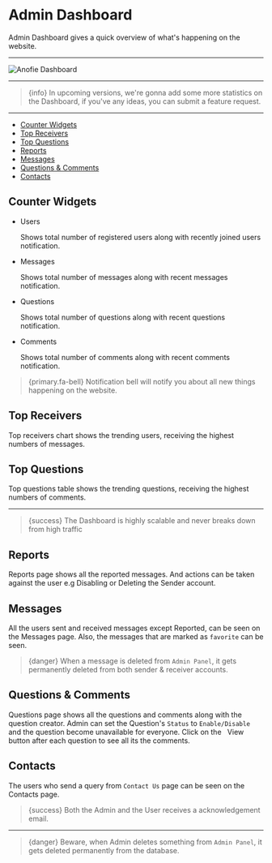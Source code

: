 # Admin Dashboard

Admin Dashboard gives a quick overview of what's happening on the website.

---

![Anofie Dashboard](https://anofie-docs.classiebit.com/images/dashboard.jpg "Anofie Dashboard")

---

> {info} In upcoming versions, we're gonna add some more statistics on the Dashboard, if you've any ideas, you can submit a feature request.

---

- [Counter Widgets](#Counter-Widgets)
- [Top Receivers](#Top-Receivers)
- [Top Questions](#Top-Questions)
- [Reports](#Reports)
- [Messages](#messages)
- [Questions & Comments](#Questions-Comments)
- [Contacts](#Contacts)


<a name="Counter-Widgets"></a>
## Counter Widgets

- Users

    Shows total number of registered users along with recently joined users notification.


- Messages

    Shows total number of messages along with recent messages notification.
    

- Questions

    Shows total number of questions along with recent questions notification.

- Comments

    Shows total number of comments along with recent comments notification.


> {primary.fa-bell} Notification bell will notify you about all new things happening on the website.


<a name="Top-Receivers"></a>
## Top Receivers

Top receivers chart shows the trending users, receiving the highest numbers of messages.


<a name="Top-Questions"></a>
## Top Questions

Top questions table shows the trending questions, receiving the highest numbers of comments.

---

>{success} The Dashboard is highly scalable and never breaks down from high traffic


<a name="Reports"></a>
## Reports

Reports page shows all the reported messages. And actions can be taken against the user e.g Disabling or Deleting the Sender account.


<a name="messages"></a>
## Messages

All the users sent and received messages except Reported, can be seen on the Messages page. Also, the messages that are marked as `favorite` <larecipe-badge type="danger" circle icon="fa fa-heart"></larecipe-badge> can be seen. 

>{danger} When a message is deleted from `Admin Panel`, it gets permanently deleted from both sender & receiver accounts.


<a name="Questions-Comments"></a>
## Questions & Comments

Questions page shows all the questions and comments along with the question creator. Admin can set the Question's `Status` to `Enable/Disable` and the question become unavailable for everyone. Click on the &nbsp;&nbsp;<larecipe-badge type="info" rounded>View</larecipe-badge>&nbsp;&nbsp; button after each question to see all its the comments.


<a name="Contacts"></a>
## Contacts

The users who send a query from `Contact Us` page can be seen on the Contacts page. 

>{success} Both the Admin and the User receives a acknowledgement email.

---

>{danger} Beware, when Admin deletes something from `Admin Panel`, it gets deleted permanently from the database.
